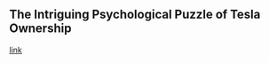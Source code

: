 ## The Intriguing Psychological Puzzle of Tesla Ownership

[link](https://www.psychologytoday.com/intl/blog/the-science-behind-behavior/202101/the-intriguing-psychological-puzzle-tesla-ownership)
